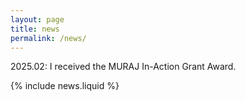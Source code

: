 ```yaml
---
layout: page
title: news
permalink: /news/
---
```


2025.02: I received the MURAJ In-Action Grant Award.

{% include news.liquid %}
